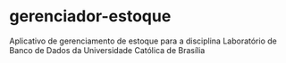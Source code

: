 # gerenciador-estoque
Aplicativo de gerenciamento de estoque para a disciplina Laboratório de Banco de Dados da Universidade Católica de Brasília
